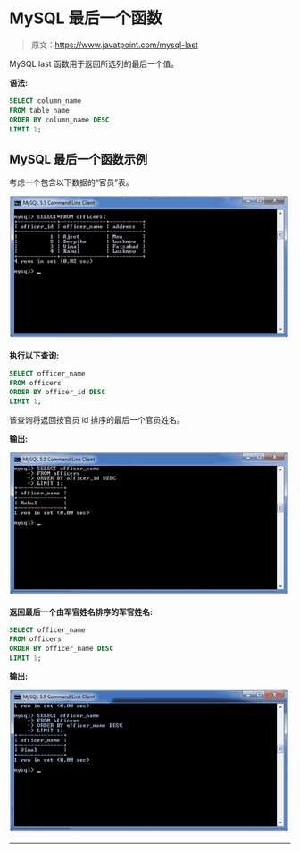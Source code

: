 # MySQL 最后一个函数

> 原文：<https://www.javatpoint.com/mysql-last>

MySQL last 函数用于返回所选列的最后一个值。

**语法:**

```sql
SELECT column_name
FROM table_name
ORDER BY column_name DESC
LIMIT 1;

```

## MySQL 最后一个函数示例

考虑一个包含以下数据的“官员”表。

![mysql last() 1](img/d0a68929d2da9717aa9cbef60beb6bcf.png)

**执行以下查询:**

```sql
SELECT officer_name 
FROM officers
ORDER BY officer_id DESC
LIMIT 1;

```

该查询将返回按官员 id 排序的最后一个官员姓名。

**输出:**

![mysql last() 2](img/0a3da0ca3c5601810d58c07a5512fca6.png)

**返回最后一个由军官姓名排序的军官姓名:**

```sql
SELECT officer_name 
FROM officers
ORDER BY officer_name DESC
LIMIT 1;

```

**输出:**

![mysql last() 3](img/e688e547808e808f09b4c1a6165ddeac.png)

* * *